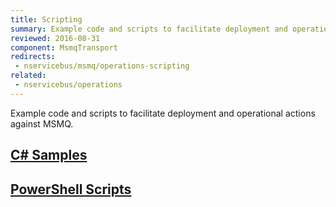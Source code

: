 ```yaml
---
title: Scripting
summary: Example code and scripts to facilitate deployment and operational actions against MSMQ.
reviewed: 2016-08-31
component: MsmqTransport
redirects:
 - nservicebus/msmq/operations-scripting
related:
 - nservicebus/operations
---
```


Example code and scripts to facilitate deployment and operational actions against MSMQ.


## [C&#35; Samples](/transports/msmq/operations-scripting-charp.md)

## [PowerShell Scripts](/transports/msmq/operations-scripting-powershell.md)


